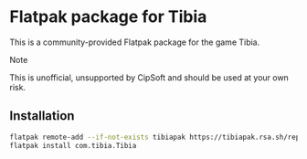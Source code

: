 # Flatpak package for Tibia

This is a community-provided Flatpak package for the game Tibia.

> [!NOTE]  
> This is unofficial, unsupported by CipSoft and should be used at your own risk.

## Installation
```sh
flatpak remote-add --if-not-exists tibiapak https://tibiapak.rsa.sh/repo/tibiapak.flatpakrepo
flatpak install com.tibia.Tibia
```

